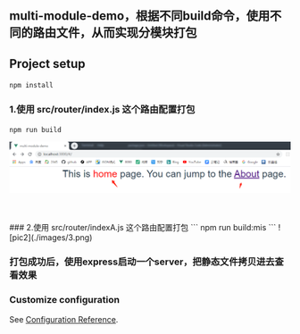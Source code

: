 ## multi-module-demo，根据不同build命令，使用不同的路由文件，从而实现分模块打包

## Project setup
```
npm install
```

### 1.使用 src/router/index.js 这个路由配置打包
```
npm run build
```
![pic1](./images/1.png)

<br/>
<br/>
### 2.使用 src/router/indexA.js 这个路由配置打包 
```
npm run build:mis
```
![pic2](./images/3.png)


### 打包成功后，使用express启动一个server，把静态文件拷贝进去查看效果

### Customize configuration
See [Configuration Reference](https://cli.vuejs.org/config/).
